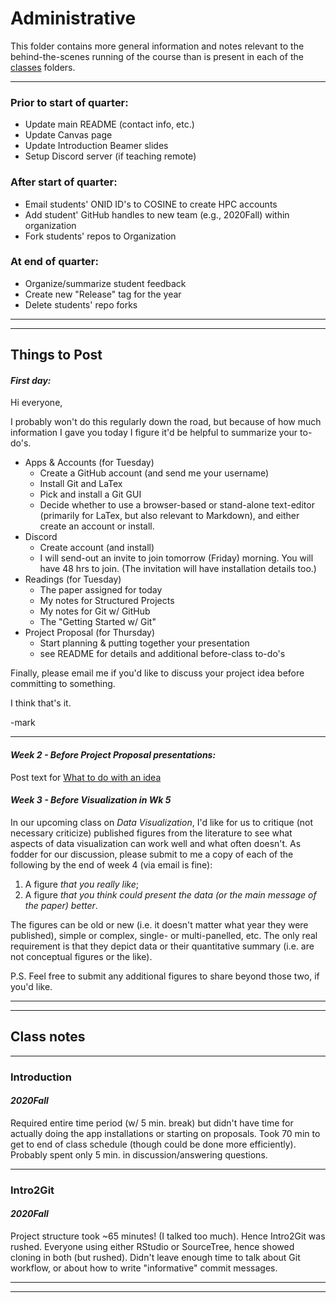 # Administrative
This folder contains more general information and notes relevant to the behind-the-scenes running of the course than is present in each of the [classes](../classes) folders.

***

### Prior to start of quarter:
-  Update main README (contact info, etc.)
-  Update Canvas page
-  Update Introduction Beamer slides
-  Setup Discord server (if teaching remote)

### After start of quarter:
- Email students' ONID ID's to COSINE to create HPC accounts
- Add student' GitHub handles to new team (e.g., 2020Fall) within organization
- Fork students' repos to Organization

### At end of quarter:
- Organize/summarize student feedback
- Create new "Release" tag for the year
- Delete students' repo forks

***
***
## Things to Post


#### _First day:_

Hi everyone,

I probably won't do this regularly down the road, but because of how much information I gave you today I figure it'd be helpful to summarize your to-do's.

- Apps & Accounts (for Tuesday)
  - Create a GitHub account (and send me your username)
  - Install Git and LaTex
  - Pick and install a Git GUI
  - Decide whether to use a browser-based or stand-alone text-editor (primarily for LaTex, but also relevant to Markdown), and either create an account or install.
- Discord
  - Create account (and install)
  - I will send-out an invite to join tomorrow (Friday) morning.  You will have 48 hrs to join.  (The invitation will have installation details too.)
- Readings (for Tuesday)
  - The paper assigned for today
  - My notes for Structured Projects
  - My notes for Git w/ GitHub
  - The "Getting Started w/ Git"
- Project Proposal (for Thursday)
  - Start planning & putting together your presentation
  - see README for details and additional before-class to-do's

Finally, please email me if you'd like to discuss your project idea before committing to something.

I think that's it.

-mark

***

#### _Week 2 - Before Project Proposal presentations:_

Post text for [What to do with an idea](../classes/ProjectProposal/notes/What_to_do_with_an_idea.md)


#### _Week 3 - Before Visualization in Wk 5_

In our upcoming class on _Data Visualization_, I'd like for us to critique (not necessary criticize) published figures from the literature to see what aspects of data visualization can work well and what often doesn't.  As fodder for our discussion, please submit to me a copy of each of the following by the end of week 4 (via email is fine):

1) A figure _that you really like_;
2) A figure _that you think could present the data (or the main message of the paper) better_.

The figures can be old or new (i.e. it doesn't matter what year they were published), simple or complex, single- or multi-panelled, etc.  The only real requirement is that they depict data or their quantitative summary (i.e. are not conceptual figures or the like).

P.S. Feel free to submit any additional figures to share beyond those two, if you'd like.

***
***

## Class notes

***

### Introduction
#### _2020Fall_
Required entire time period (w/ 5 min. break) but didn't have time for actually doing the app installations or starting on proposals.
Took 70 min to get to end of class schedule (though could be done more efficiently).
Probably spent only 5 min. in discussion/answering questions.

***

### Intro2Git
#### _2020Fall_
Project structure took ~65 minutes! (I talked too much). Hence Intro2Git was rushed.
Everyone using either RStudio or SourceTree, hence showed cloning in both (but rushed).
Didn't leave enough time to talk about Git workflow, or about how to write "informative" commit messages.
***
***
